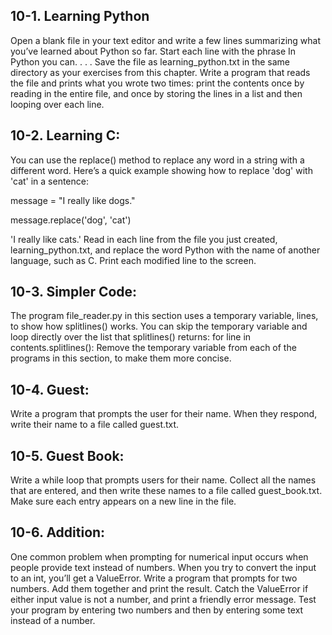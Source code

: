 ## 10-1. Learning Python
Open a blank file in your text editor and write a few lines summarizing what 
you’ve learned about Python so far. Start each line with the phrase In Python 
you can. . . . Save the file as learning_python.txt in the same directory as 
your exercises from this chapter. Write a program that reads the file and 
prints what you wrote two times: print the contents once by reading in the 
entire file, and once by storing the lines in a list and then looping over 
each line.

## 10-2. Learning C: 
You can use the replace() method to replace any word in a
string with a different word. Here’s a quick example showing how to replace
'dog' with 'cat' in a sentence:

message = "I really like dogs."

message.replace('dog', 'cat')

'I really like cats.'
Read in each line from the file you just created, learning_python.txt, and
replace the word Python with the name of another language, such as C. Print
each modified line to the screen.

## 10-3. Simpler Code: 
The program file_reader.py in this section uses a temporary
variable, lines, to show how splitlines() works. You can skip the temporary
variable and loop directly over the list that splitlines() returns:
for line in contents.splitlines():
Remove the temporary variable from each of the programs in this section,
to make them more concise.

## 10-4. Guest: 
Write a program that prompts the user for their name. When they
respond, write their name to a file called guest.txt.

## 10-5. Guest Book: 
Write a while loop that prompts users for their name. Collect
all the names that are entered, and then write these names to a file called
guest_book.txt. Make sure each entry appears on a new line in the file.

## 10-6. Addition: 
One common problem when prompting for numerical input
occurs when people provide text instead of numbers. When you try to convert
the input to an int, you’ll get a ValueError. Write a program that prompts for
two numbers. Add them together and print the result. Catch the ValueError if
either input value is not a number, and print a friendly error message. Test your
program by entering two numbers and then by entering some text instead of a
number.